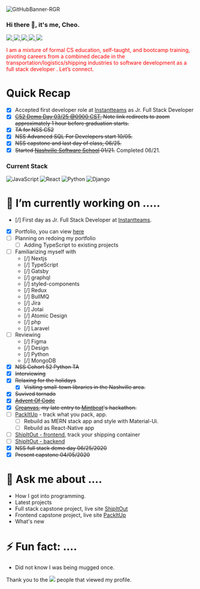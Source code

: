 ![GitHubBanner-RGR](https://user-images.githubusercontent.com/5026476/118163242-6350f780-b3e7-11eb-9fac-68877b5bbce7.png)

### Hi there 🤔, it's me, Cheo.
<div align="left">
    <a href="https://cheor.github.io/portfolio/" target="_blank" rel="noopener noreferrer">
        <img src="https://img.shields.io/badge/portfolio-%233B4D98.svg?style=for-the-badge&logo=Jasmine&logoColor=white">
    </a>
    <a href="https://www.linkedin.com/in/cheo-roman/" target="_blank" rel="noopener noreferrer">
        <img src="https://img.shields.io/badge/linkedin-%230077B5.svg?style=for-the-badge&logo=linkedin&logoColor=white">
    </a>
        <a href="https://codepen.io/CheoR/full/QzPJbQ" target="_blank" rel="noopener noreferrer">
        <img src="https://img.shields.io/badge/codepen-%23121011.svg?style=for-the-badge&logo=codepen&logoColor=white">
    </a>
    </a>
    <a href="https://www.freecodecamp.org/cheor" target="_blank" rel="noopener noreferrer">
        <img src="https://img.shields.io/badge/FCC-%23404d59.svg?style=for-the-badge&logo=freeCodeCamp&logoColor=white">
    </a>
    <a href="https://docs.google.com/document/d/1ewN8XsnPsNybY3WOg0Q4fAEtmH9xlSKBw3ebqS-1N4Q/export?format=pdf" target="_blank" rel="noopener noreferrer">
        <img src="https://img.shields.io/badge/Resume-005AF0.svg?style=for-the-badge&logo=adobe&logoColor=white">
    </a>
</div>

<div align="left" style="color:red;">
    <p style="color:red;">
        I am a mixture of formal CS education, self-taught, and bootcamp training, pivoting careers from a combined decade in the transportation/logistics/shipping industries to software development as a full stack developer .  Let’s connect.
    </p>
</div>

# Quick Recap
- [X] Accepted first developer role at [Instantteams](https://instantteams.com/) as Jr. Full Stack Developer
- [X] ~~[C52 Demo Day 03/25 @0900 CST](http://nashss.com/graduation), Note link redirects to zoom approximately 1 hour before graduation starts.~~
- [X] ~~TA for NSS C52~~
- [X] ~~NSS Advanced SQL For Developers start 10/05.~~
- [X] ~~NSS capstone and last day of class, 06/25.~~
- [X] ~~Started [Nashville Software School](http://nashvillesoftwareschool.com/) 01/21.~~ Completed 06/21.

### Current Stack

![JavaScript](https://img.shields.io/badge/javascript-%23323330.svg?style=for-the-badge&logo=javascript&logoColor=%23F7DF1E)
![React](https://img.shields.io/badge/react-%2320232a.svg?style=for-the-badge&logo=react&logoColor=%2361DAFB)
![Python](https://img.shields.io/badge/python-3670A0?style=for-the-badge&logo=python&logoColor=ffdd54)
![Django](https://img.shields.io/badge/django-%23092E20.svg?style=for-the-badge&logo=django&logoColor=white)

# 🔭 I’m currently working on .....
- [/] First day as Jr. Full Stack Developer at [Instantteams](https://instantteams.com/).
- [X] Portfolio, you can view [ here ](https://cheor.github.io/portfolio/)
- [ ] Planning on redoing my portfolio
  - [ ] Adding TypeScript to existing projects 
- [ ] Familiarizing myself with
  - [/] Nextjs 
  - [/] TypeScript
  - [/] Gatsby
  - [/] graphql
  - [/] styled-components
  - [/] Redux
  - [/] BullMQ
  - [/] Jira
  - [/] Jotai
  - [/] Atomic Design
  - [/] php
  - [/] Laravel
- [ ] Reviewing
  - [/] Figma
  - [/] Design
  - [/] Python
  - [/] MongoDB
- [X] ~~NSS Cohort 52 Python TA~~
- [X] ~~Interviewing~~
- [X] ~~Relaxing for the holidays~~
  - [X] ~~Visiting small-town libraries in the Nashville area.~~
- [X] ~~Suvived tornado~~
- [X] ~~[Advent Of Code](adventofcode.com)~~
- [X] ~~[Creanvas](https://github.com/CheoR/creanvas), my late entry to [Mintbeat](https://mintbean.io/meets/cfa4fa54-c706-4c51-a04f-671f6686f9fd)'s hackathon.~~
- [ ] [PackItUp](https://github.com/CheoR/pack-it-up) - track what you pack, app.
    - [ ] Rebuild as MERN stack app and style with Material-Ui.
    - [ ] Rebuild as React-Native app
- [ ] [ShipItOut - frontend](https://github.com/CheoR/shipItOut-client), track your shipping container
- [ ] [ShipItOut - backend](https://github.com/CheoR/shipItOut-server)
- [X] ~~NSS full stack demo day 06/25/2020~~
- [X] ~~Present capstone 04/05/2020~~

# 💬 Ask me about ....
- How I got into programming.
- Latest projects
- Full stack capstone project, live site [ShipItOut](https://shipitout.herokuapp.com/)
- Frontend capstone project, live site [PackItUp](https://cr-demo--packitup.netlify.app)
- What's new

# ⚡ Fun fact: ....
- Did not know I was being mugged once.


Thank you to the ![](https://komarev.com/ghpvc/?username=CheoR&label=) people that viewed my profile.
<!--
**CheoR/CheoR** is a ✨ _special_ ✨ repository because its `README.md` (this file) appears on your GitHub profile.
- ![LinkedInBanner-msg]
( https://user-images.githubusercontent.com/5026476/109435574-b7e7f780-79e0-11eb-9cb1-17ab2c393757 .png)

Here are some ideas to get you started:

- 🔭 I’m currently working on ...
- 🌱 I’m currently learning ...
- 👯 I’m looking to collaborate on ...
- 🤔 I’m looking for help with ...
- 💬 Ask me about ...
- 📫 How to reach me: ...
- 😄 Pronouns: ...
- ⚡ Fun fact: ...
-->

